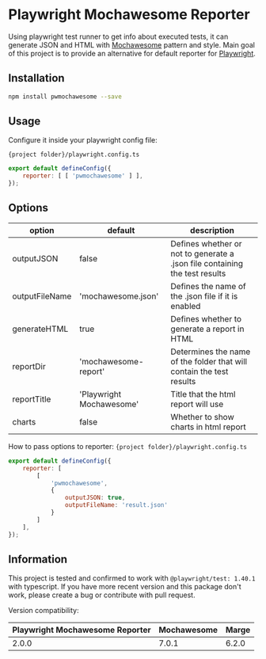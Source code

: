 Playwright Mochawesome Reporter
=========================

Using playwright test runner to get info about executed tests, it can generate JSON and HTML with [Mochawesome](https://github.com/adamgruber/mochawesome) pattern and style. Main goal of this project is to provide an alternative for default reporter for [Playwright](https://playwright.dev/).

## Installation
```bash
npm install pwmochawesome --save
```

## Usage
Configure it inside your playwright config file:

`{project folder}/playwright.config.ts`
```js
export default defineConfig({
    reporter: [ [ 'pwmochawesome' ] ],
});
```

## Options
|option|default|description|
|---|---|---|
|outputJSON|false|Defines whether or not to generate a .json file containing the test results|
|outputFileName|'mochawesome.json'|Defines the name of the .json file if it is enabled|
|generateHTML|true|Defines whether to generate a report in HTML|
|reportDir|'mochawesome-report'|Determines the name of the folder that will contain the test results|
|reportTitle|'Playwright Mochawesome'|Title that the html report will use|
|charts|false|Whether to show charts in html report|

How to pass options to reporter:
`{project folder}/playwright.config.ts`
```js
export default defineConfig({
    reporter: [
        [
            'pwmochawesome',
            {
                outputJSON: true,
                outputFileName: 'result.json'
            }
        ]
    ],
});
```


## Information
This project is tested and confirmed to work with `@playwright/test: 1.40.1` with typescript. If you have more recent version and this package don't work, please create a bug or contribute with pull request.


Version compatibility:

| Playwright Mochawesome Reporter | Mochawesome | Marge |
| ------------------------------- | ----------- | ----- |
| 2.0.0                           | 7.0.1       | 6.2.0 |